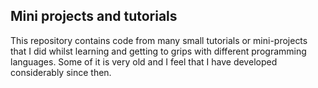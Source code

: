 ## Mini projects and tutorials

This repository contains code from many small tutorials or mini-projects that I did whilst learning and getting to grips with different programming languages. Some of it is very old and I feel that I have developed considerably since then.
